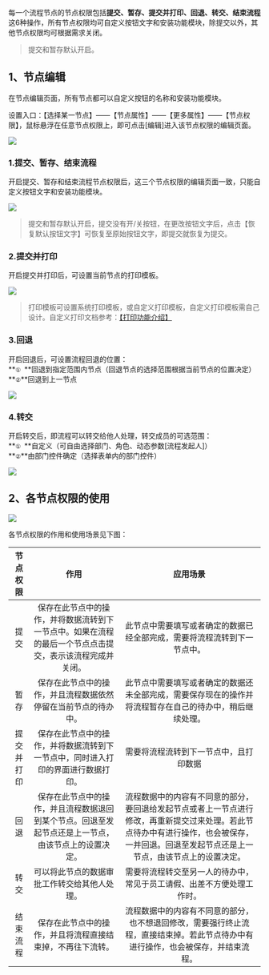 每一个流程节点的节点权限包括**提交、暂存、提交并打印、回退、转交、结束流程**这6种操作，所有节点权限均可自定义按钮文字和安装功能模块，除提交以外，其他节点权限均可根据需求关闭。

> 提交和暂存默认开启。

## 1、节点编辑
在节点编辑页面，所有节点都可以自定义按钮的名称和安装功能模块。

设置入口：【选择某一节点】——【节点属性】——【更多属性】——【节点权限】，鼠标悬浮在任意节点权限上，即可点击[编辑]进入该节点权限的编辑页面。

![](../img/7-1-11i1.gif)

### 1.提交、暂存、结束流程
开启提交、暂存和结束流程节点权限后，这三个节点权限的编辑页面一致，只能自定义按钮文字和安装功能模块。

![](../img/7-1-11i2.png)

> 提交和暂存默认开启，提交没有开/关按钮，在更改按钮文字后，点击【恢复默认按钮文字】可恢复至原始按钮文字，即提交就恢复为提交。

### 2.提交并打印
开启提交并打印后，可设置当前节点的打印模板。

![](../img/7-1-11i3.png)

> 打印模板可设置系统打印模板，或自定义打印模板，自定义打印模板需自己设计。自定义打印文档参考：[【打印功能介绍】](9-2打印功能.md ':target=_blank')

### 3.回退
开启回退后，可设置流程回退的位置：<br/>
 **`① `**回退到指定范围内节点（回退节点的选择范围根据当前节点的位置决定）<br/>
 **`②`**回退到上一节点
 
 ![](../img/7-1-11i4.gif)
 
 ### 4.转交
 开启转交后，即流程可以转交给他人处理，转交成员的可选范围：<br/>
 **`① `**自定义（可自由选择部门、角色、动态参数[流程发起人]）<br/> 
 **`②`**由部门控件确定（选择表单内的部门控件）
 
 ![](../img/7-1-11i5.png)
 
 
## 2、各节点权限的使用

 ![](../img/7-1-11i6.png)
 
 各节点权限的作用和使用场景见下图：
 
|  节点权限  |   作用   |  应用场景  |
|    :-:    |    :-:   |    :-:    |
|    提交   | 保存在此节点中的操作，并将数据流转到下一节点中。如果在流程的最后一个节点点击提交，表示该流程完成并关闭。| 此节点中需要填写或者确定的数据已经全部完成，需要将流程流转到下一节点中。|
|    暂存   | 保存在此节点中的操作，并且流程数据依然停留在当前节点的待办中。 | 此节点中需要填写或者确定的数据还未全部完成，需要保存现在的操作并将流程暂存在自己的待办中，稍后继续处理。 |
| 提交并打印 | 保存在此节点中的操作，并将数据流转到下一节点中，同时进入打印的界面进行数据打印。 | 需要将流程流转到下一节点中，且打印数据 |
|    回退   | 保存在此节点中的操作，并且流程数据退回到某个节点。回退至发起节点还是上一节点，由该节点上的设置决定。 | 流程数据中的内容有不同意的部分，要回退给发起节点或者上一节点进行修改，再重新提交过来处理。若此节点待办中有进行操作，也会被保存，一并回退。回退至发起节点还是上一节点，由该节点上的设置决定。 |
|    转交   | 可以将此节点的数据审批工作转交给其他人处理。 | 需要将流程转交至另一人的待办中，常见于员工请假、出差不方便处理工作时。 |
|  结束流程 | 保存在此节点中的操作，并且将流程直接结束掉，不再往下流转。 | 流程数据中的内容有不同意的部分，也不想退回修改，需要强行终止流程，直接结束掉。若此节点待办中有进行操作，也会被保存，并结束流程。 |


